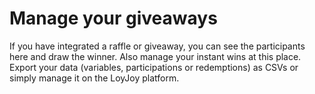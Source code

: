 # Manage your giveaways

If you have integrated a raffle or giveaway, you can see the participants here and draw the winner. Also manage your instant wins at this place. Export your data (variables, participations or redemptions) as CSVs or simply manage it on the LoyJoy platform.
